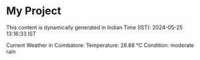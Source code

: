 # My Project

This content is dynamically generated in Indian Time (IST): 2024-05-25 13:16:33 IST


Current Weather in Coimbatore:
Temperature: 28.88 °C
Condition: moderate rain
